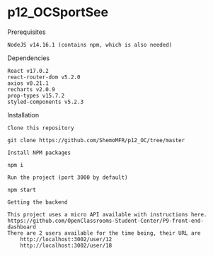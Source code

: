 # p12_OCSportSee
Prerequisites

    NodeJS v14.16.1 (contains npm, which is also needed)

Dependencies

    React v17.0.2
    react-router-dom v5.2.0
    axios v0.21.1
    recharts v2.0.9
    prop-types v15.7.2
    styled-components v5.2.3

Installation

    Clone this repository

    git clone https://github.com/ShemoMFR/p12_OC/tree/master

    Install NPM packages

    npm i

    Run the project (port 3000 by default)

    npm start

    Getting the backend

    This project uses a micro API available with instructions here. https://github.com/OpenClassrooms-Student-Center/P9-front-end-dashboard
    There are 2 users available for the time being, their URL are
        http://localhost:3002/user/12
        http://localhost:3002/user/18
